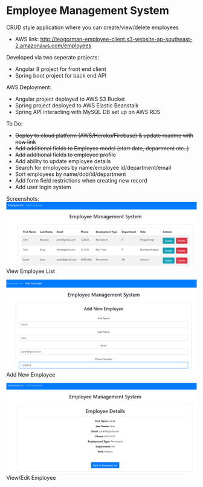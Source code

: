 # Employee Management System

CRUD style application where you can create/view/delete employees
- AWS link: http://leogorman-employee-client.s3-website-ap-southeast-2.amazonaws.com/employees

Developed via two seperate projects:
- Angular 8 project for front end client
- Spring boot project for back end API

AWS Deployment:
- Angular project deployed to AWS S3 Bucket
- Spring project deployed to AWS Elastic Beanstalk
- Spring API interacting with MySQL DB set up on AWS RDS 

To Do:
- ~~Deploy to cloud platform (AWS/Heroku/Firebase) & update readme with new link~~ 
- ~~Add additional fields to Employee model (start date, department etc..)~~
- ~~Add additional fields to employee profile~~
- Add ability to update employee details
- Search for employees by name/employee id/department/email
- Sort employees by name/dob/id/department
- Add form field restrictions when creating new record
- Add user login system


Screenshots:
![](screenshots/sc2.PNG)
View Employee List

![](screenshots/sc1.PNG)
Add New Employee

![](screenshots/sc3.PNG)
View/Edit Employee

